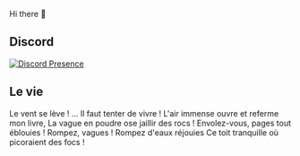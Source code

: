 Hi there 👋

## Discord
[![Discord Presence](https://lanyard.cnrad.dev/api/742474401580318830)](https://discord.com/users/742474401580318830)

## Le vie
Le vent se lève ! ... Il faut tenter de vivre !
L'air immense ouvre et referme mon livre,
La vague en poudre ose jaillir des rocs !
Envolez-vous, pages tout éblouies !
Rompez, vagues ! Rompez d'eaux réjouies
Ce toit tranquille où picoraient des focs !

